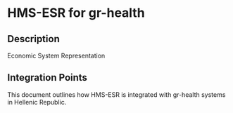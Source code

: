 # HMS-ESR for gr-health

## Description

Economic System Representation

## Integration Points

This document outlines how HMS-ESR is integrated with gr-health systems in Hellenic Republic.

